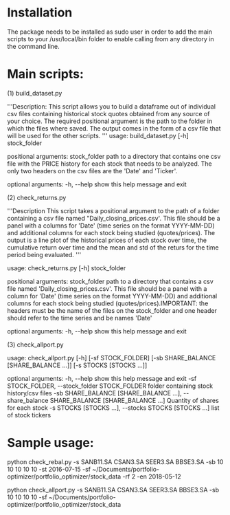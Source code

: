 # Installation
The package needs to be installed as sudo user in order to add the main scripts to your /usr/local/bin folder to enable calling from any directory in the command line.

# Main scripts:

(1) build_dataset.py

'''Description:
This script allows you to build a dataframe out of individual csv files
containing historical stock quotes obtained from any source of your choice.
The required positional argument is the path to the folder in which the files where saved.
The output comes in the form of a csv file that will be used for the other scripts.
'''
usage: build_dataset.py [-h] stock_folder

positional arguments:
  stock_folder  path to a directory that contains one csv file with the PRICE
                history for each stock that needs to be analyzed. The only two
                headers on the csv files are the 'Date' and 'Ticker'.

optional arguments:
  -h, --help    show this help message and exit

(2) check_returns.py

'''Description
This script takes a positional argument to the path of a folder containing a csv file named
"Daily_closing_prices.csv'. This file should be a panel with a columns for 'Date'
(time series on the format YYYY-MM-DD) and additional columns for each stock being studied (quotes/prices).
The output is a line plot of the historical prices of each stock over time, the cumulative
return over time and the mean and std of the returs for the time period being evaluated.
'''

usage: check_returns.py [-h] stock_folder

positional arguments:
  stock_folder  path to a directory that contains a csv file named
                'Daily_closing_prices.csv'. This file should be a panel with a
                column for 'Date' (time series on the format YYYY-MM-DD) and
                additional columns for each stock being studied
                (quotes/prices).IMPORTANT: the headers must be the name of the
                files on the stock_folder and one header should refer to the
                time series and be names 'Date'

optional arguments:
  -h, --help    show this help message and exit

(3) check_allport.py

usage: check_allport.py [-h] [-sf STOCK_FOLDER]
                        [-sb SHARE_BALANCE [SHARE_BALANCE ...]]
                        [-s STOCKS [STOCKS ...]]

optional arguments:
  -h, --help            show this help message and exit
  -sf STOCK_FOLDER, --stock_folder STOCK_FOLDER
                        folder containing stock history/csv files
  -sb SHARE_BALANCE [SHARE_BALANCE ...], --share_balance SHARE_BALANCE [SHARE_BALANCE ...]
                        Quantity of shares for each stock
  -s STOCKS [STOCKS ...], --stocks STOCKS [STOCKS ...]
                        list of stock tickers


# Sample usage:

python check_rebal.py -s SANB11.SA CSAN3.SA SEER3.SA BBSE3.SA  -sb 10 10 10 10 10 -st 2016-07-15 -sf ~/Documents/portfolio-optimizer/portfolio_optimizer/stock_data -rf 2 -en 2018-05-12

python check_allport.py -s SANB11.SA CSAN3.SA SEER3.SA BBSE3.SA -sb 10 10 10 10 -sf ~/Documents/portfolio-optimizer/portfolio_optimizer/stock_data
